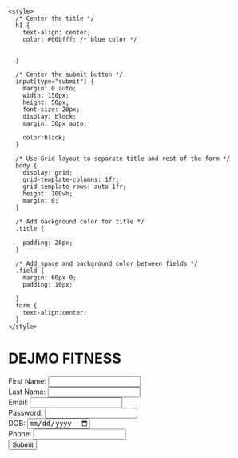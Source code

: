 
<html>
  <head>
    <title>Registration Form</title>

    <style>
      /* Center the title */
      h1 {
        text-align: center;
        color: #00bfff; /* blue color */
       
       
      }
      
      /* Center the submit button */
      input[type="submit"] {
        margin: 0 auto;
        width: 150px;
        height: 50px;
        font-size: 20px;
        display: block;
        margin: 30px auto;
      
        color:black;
      }
      
      /* Use Grid layout to separate title and rest of the form */
      body {
        display: grid;
        grid-template-columns: 1fr;
        grid-template-rows: auto 1fr;
        height: 100vh;
        margin: 0;
      }
      
      /* Add background color for title */
      .title {
  
        padding: 20px;
      }
      
      /* Add space and background color between fields */
      .field {
        margin: 60px 0;
        padding: 10px;
     
      }
      form {
        text-align:center;
      }
    </style>
  </head>
  <body>
    <div class="title">
      <h1>DEJMO FITNESS</h1>
    </div>
    <div>
      <form action="/register" method="POST">
        <div class="field">
          <label for="firstname">First Name:</label>
          <input type="text" id="firstname" name="firstname" required>
        </div>
        <div class="field">
          <label for="lastname">Last Name:</label>
          <input type="text" id="lastname" name="lastname" required>
        </div>
        <div class="field">
          <label for="email">Email:</label>
          <input type="email" id="email" name="email" required>
        </div>
        <div class="field">
          <label for="password">Password:</label>
          <input type="password" id="password" name="password" required>
        </div>
        <div class="field">
          <label for="dob">DOB:</label>
          <input type="date" id="dob" name="dob" required>
        </div>
        <div class="field">
          <label for="phone">Phone:</label>
          <input type="tel" id="phone" name="phone" required>
        </div>
        <div class="field">
          <input type="submit" value="Submit">
        </div>
      </form>
    </div>
  </body>
</html>

